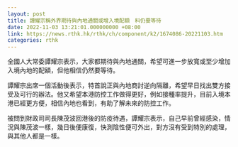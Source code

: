 ```yaml
---
layout: post
title: 譚耀宗稱外界期待與內地通關或增入境配額　料仍要等待
date: 2022-11-03 13:21:01.000000000 +08:00
link: https://news.rthk.hk/rthk/ch/component/k2/1674086-20221103.htm
categories: rthk
---
```


全國人大常委譚耀宗表示，大家都期待與內地通關，希望可進一步放寬或至少增加入境內地的配額，但他相信仍然要等待。

譚耀宗出席一個活動後表示，特首說正與內地商討逆向隔離，希望早日找出雙方接受及可行的辦法。他又希望本港防控工作做得更好，例如接種率提升，目前入境本港已經更方便，相信內地也看到，有助了解未來的防控工作。

被問到財政司司長陳茂波回港後的防疫待遇，譚耀宗表示，自己早前曾經感染，情況與陳茂波一樣，幾日後便康復，快測陰性便可外出，對方沒有受到特別的處理，與其他人都是一樣。
